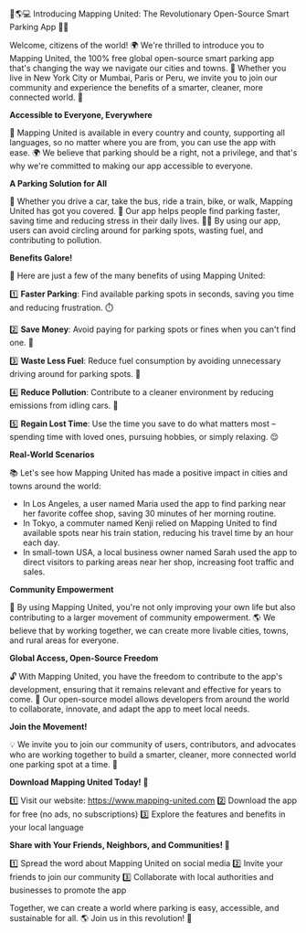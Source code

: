 🚨🌎💻 Introducing Mapping United: The Revolutionary Open-Source Smart Parking App 🚗💡

Welcome, citizens of the world! 🌍 We're thrilled to introduce you to Mapping United, the 100% free global open-source smart parking app that's changing the way we navigate our cities and towns. 🌆 Whether you live in New York City or Mumbai, Paris or Peru, we invite you to join our community and experience the benefits of a smarter, cleaner, more connected world. 💚

**Accessible to Everyone, Everywhere**

👥 Mapping United is available in every country and county, supporting all languages, so no matter where you are from, you can use the app with ease. 🌍 We believe that parking should be a right, not a privilege, and that's why we're committed to making our app accessible to everyone.

**A Parking Solution for All**

🚗 Whether you drive a car, take the bus, ride a train, bike, or walk, Mapping United has got you covered. 🌈 Our app helps people find parking faster, saving time and reducing stress in their daily lives. 💆‍♀️ By using our app, users can avoid circling around for parking spots, wasting fuel, and contributing to pollution.

**Benefits Galore!**

🎉 Here are just a few of the many benefits of using Mapping United:

1️⃣ **Faster Parking**: Find available parking spots in seconds, saving you time and reducing frustration. ⏱️

2️⃣ **Save Money**: Avoid paying for parking spots or fines when you can't find one. 💸

3️⃣ **Waste Less Fuel**: Reduce fuel consumption by avoiding unnecessary driving around for parking spots. 🌟

4️⃣ **Reduce Pollution**: Contribute to a cleaner environment by reducing emissions from idling cars. 🌿

5️⃣ **Regain Lost Time**: Use the time you save to do what matters most – spending time with loved ones, pursuing hobbies, or simply relaxing. 😌

**Real-World Scenarios**

📚 Let's see how Mapping United has made a positive impact in cities and towns around the world:

* In Los Angeles, a user named Maria used the app to find parking near her favorite coffee shop, saving 30 minutes of her morning routine.
* In Tokyo, a commuter named Kenji relied on Mapping United to find available spots near his train station, reducing his travel time by an hour each day.
* In small-town USA, a local business owner named Sarah used the app to direct visitors to parking areas near her shop, increasing foot traffic and sales.

**Community Empowerment**

🌟 By using Mapping United, you're not only improving your own life but also contributing to a larger movement of community empowerment. 🌎 We believe that by working together, we can create more livable cities, towns, and rural areas for everyone.

**Global Access, Open-Source Freedom**

🔓 With Mapping United, you have the freedom to contribute to the app's development, ensuring that it remains relevant and effective for years to come. 🌟 Our open-source model allows developers from around the world to collaborate, innovate, and adapt the app to meet local needs.

**Join the Movement!**

💡 We invite you to join our community of users, contributors, and advocates who are working together to build a smarter, cleaner, more connected world one parking spot at a time. 🌟

**Download Mapping United Today! 📲**

1️⃣ Visit our website: https://www.mapping-united.com
2️⃣ Download the app for free (no ads, no subscriptions)
3️⃣ Explore the features and benefits in your local language

**Share with Your Friends, Neighbors, and Communities! 🤝**

1️⃣ Spread the word about Mapping United on social media
2️⃣ Invite your friends to join our community
3️⃣ Collaborate with local authorities and businesses to promote the app

Together, we can create a world where parking is easy, accessible, and sustainable for all. 🌎 Join us in this revolution! 💚